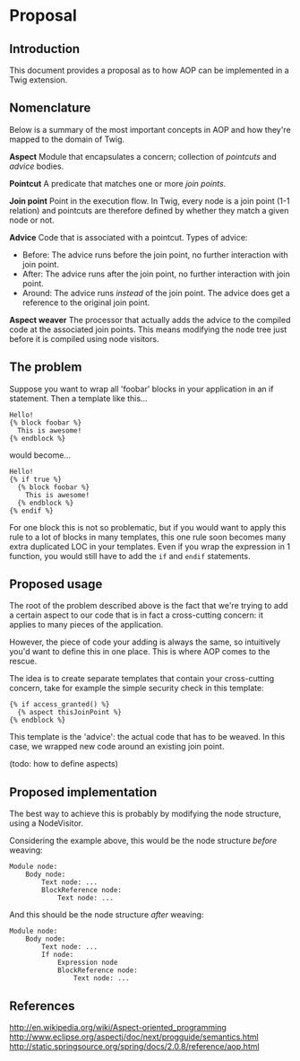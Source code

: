 Proposal
========

Introduction
------------

This document provides a proposal as to how AOP can be implemented in a Twig extension.

Nomenclature
------------

Below is a summary of the most important concepts in AOP and how they're mapped to the domain of Twig.

**Aspect**
Module that encapsulates a concern; collection of *pointcuts* and *advice* bodies.

**Pointcut**
A predicate that matches one or more *join points*.

**Join point**
Point in the execution flow. In Twig, every node is a join point (1-1 relation) and pointcuts are therefore defined by whether they match a given
  node or not.

**Advice**
Code that is associated with a pointcut. Types of advice:

 * Before: The advice runs before the join point, no further interaction with join point.
 * After: The advice runs after the join point, no further interaction with join point.
 * Around: The advice runs *instead* of the join point. The advice does get a reference to the original join point.

**Aspect weaver**
The processor that actually adds the advice to the compiled code at the
associated join points. This means modifying the node tree just before it is
compiled using node visitors.

The problem
-----------

Suppose you want to wrap all 'foobar' blocks in your application in an if
statement. Then a template like this...

```twig
Hello!
{% block foobar %}
  This is awesome!
{% endblock %}
```

would become...

```twig
Hello!
{% if true %}
  {% block foobar %}
    This is awesome!
  {% endblock %}
{% endif %}
```

For one block this is not so problematic, but if you would want to apply this
rule to a lot of blocks in many templates, this one rule soon becomes many
extra duplicated LOC in your templates. Even if you wrap the expression in 1 
function, you would still have to add the ```if``` and ```endif``` statements.

Proposed usage
--------------

The root of the problem described above is the fact that we're trying to add a
certain aspect to our code that is in fact a cross-cutting concern: it applies
to many pieces of the application.

However, the piece of code your adding is always the same, so intuitively you'd
want to define this in one place. This is where AOP comes to the rescue.

The idea is to create separate templates that contain your cross-cutting
concern, take for example the simple security check in this template:

```twig
{% if access_granted() %}
  {% aspect thisJoinPoint %}
{% endblock %}
```

This template is the 'advice': the actual code that has to be weaved. In
this case, we wrapped new code around an existing join point.

(todo: how to define aspects)

Proposed implementation
-----------------------

The best way to achieve this is probably by modifying the node structure,
using a NodeVisitor.

Considering the example above, this would be the node structure *before* weaving:

    Module node:
        Body node:
            Text node: ...
            BlockReference node:
                Text node: ...
        

And this should be the node structure *after* weaving:

    Module node:
        Body node:
            Text node: ...
            If node:
                Expression node
                BlockReference node:
                    Text node: ...

References
----------

http://en.wikipedia.org/wiki/Aspect-oriented_programming  
http://www.eclipse.org/aspectj/doc/next/progguide/semantics.html  
http://static.springsource.org/spring/docs/2.0.8/reference/aop.html  
